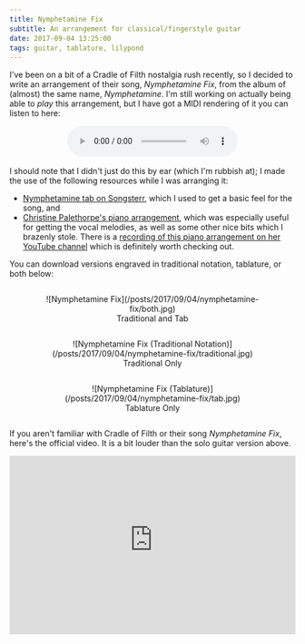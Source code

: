 ```yaml
---
title: Nymphetamine Fix
subtitle: An arrangement for classical/fingerstyle guitar
date: 2017-09-04 13:25:00
tags: guitar, tablature, lilypond
---
```


I've been on a bit of a Cradle of Filth nostalgia rush recently, so I decided
to write an arrangement of their song, *Nymphetamine Fix*, from the album of
(almost) the same name, *Nymphetamine*.  I'm still working on actually being
able to *play* this arrangement, but I have got a MIDI rendering of it you can
listen to here:

<center><audio src="/posts/2017/09/04/nymphetamine-fix/nymphetamine-fix.mp3" controls /></center>

I should note that I didn't just do this by ear (which I'm rubbish at); I made
the use of the following resources while I was arranging it:

- [Nymphetamine tab on Songsterr][tabs], which I used to get a basic feel for
  the song, and
- [Christine Palethorpe's piano arrangement][piano], which was especially
  useful for getting the vocal melodies, as well as some other nice bits which
  I brazenly stole.  There is a [recording of this piano arrangement on her
  YouTube channel][bluello] which is definitely worth checking out.

You can download versions engraved in traditional notation, tablature, or both
below:

<center>
<a href="/posts/2017/09/04/nymphetamine-fix/nymphetamine-fix.pdf">
<figure style="display: inline-block;">
![Nymphetamine Fix](/posts/2017/09/04/nymphetamine-fix/both.jpg)
<figcaption>Traditional and Tab</figcaption>
</figure></a>
<a href="/posts/2017/09/04/nymphetamine-fix/nymphetamine-fix-traditional.pdf">
<figure style="display: inline-block;">
![Nymphetamine Fix (Traditional Notation)](/posts/2017/09/04/nymphetamine-fix/traditional.jpg)
<figcaption>Traditional Only</figcaption>
</figure></a>
<a href="/posts/2017/09/04/nymphetamine-fix/nymphetamine-fix-tab.pdf">
<figure style="display: inline-block;">
![Nymphetamine Fix (Tablature)](/posts/2017/09/04/nymphetamine-fix/tab.jpg)
<figcaption>Tablature Only</figcaption>
</figure></a>
</center>

If you aren't familiar with Cradle of Filth or their song *Nymphetamine Fix*,
here's the official video.  It is a bit louder than the solo guitar version
above.

<center>
<iframe width="560" height="315" src="https://www.youtube-nocookie.com/embed/6dW6aNAZGTM?rel=0" frameborder="0" style="max-width: 100%" allowfullscreen></iframe>
</center>

[tabs]:    https://www.songsterr.com/a/wsa/cradle-of-filth-nymphetamine-tab-g-s3838
[piano]:   https://www.scribd.com/doc/7847913/Cradle-of-Filth-NymphEtaMine-piano
[bluello]: https://www.youtube.com/watch?v=7NaecpN11l8
